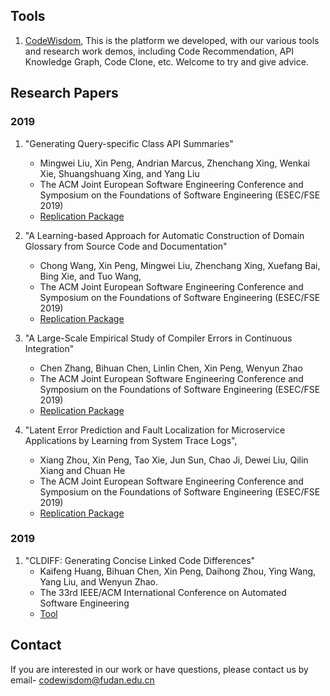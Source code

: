 ## Tools
1. [CodeWisdom](http://bigcode.fudan.edu.cn), This is the platform we developed, with our various tools and research work demos, including Code Recommendation, API Knowledge Graph, Code Clone, etc. Welcome to try and give advice.

## Research Papers
### 2019 
1. "Generating Query-specific Class API Summaries"
    - Mingwei Liu, Xin Peng, Andrian Marcus, Zhenchang Xing, Wenkai Xie, Shuangshuang Xing, and Yang Liu
    - The ACM Joint European Software Engineering Conference and Symposium on the Foundations of Software Engineering (ESEC/FSE 2019)
    - [Replication Package](https://fudanselab.github.io/Research-ESEC-FSE2019-APIKGSummary/)
    
2.  "A Learning-based Approach for Automatic Construction of Domain Glossary from Source Code and Documentation" 
    - Chong Wang, Xin Peng, Mingwei Liu, Zhenchang Xing, Xuefang Bai, Bing Xie, and Tuo Wang,
    - The ACM Joint European Software Engineering Conference and Symposium on the Foundations of Software Engineering (ESEC/FSE 2019)
    - [Replication Package](https://fudanselab.github.io/Research-ESEC-FSE2019-DomainGlossary/)

3. "A Large-Scale Empirical Study of Compiler Errors in Continuous Integration"
    - Chen Zhang, Bihuan Chen, Linlin Chen, Xin Peng, Wenyun Zhao
    - The ACM Joint European Software Engineering Conference and Symposium on the Foundations of Software Engineering (ESEC/FSE 2019)
    - [Replication Package](https://compilererrorinci.github.io/)

4. "Latent Error Prediction and Fault Localization for Microservice Applications by Learning from System Trace Logs", 
    - Xiang Zhou, Xin Peng, Tao Xie, Jun Sun, Chao Ji, Dewei Liu, Qilin Xiang and Chuan He
    - The ACM Joint European Software Engineering Conference and Symposium on the Foundations of Software Engineering (ESEC/FSE 2019)
    - [Replication Package](http://139.180.136.187/aiops/)
### 2019 
1.  "CLDIFF: Generating Concise Linked Code Differences"
    - Kaifeng Huang, Bihuan Chen, Xin Peng, Daihong Zhou, Ying Wang, Yang Liu, and Wenyun Zhao.
    - The 33rd IEEE/ACM International Conference on Automated Software Engineering
    - [Tool](https://github.com/FudanSELab/CLDIFF)
## Contact
If you are interested in our work or have questions, please contact us by email- <codewisdom@fudan.edu.cn>
